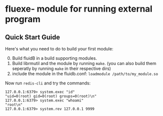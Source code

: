 # fluexe- module for running external program

## Quick Start Guide

Here's what you need to do to build your first module:

0. Build fluidB in a build supporting modules.
1. Build librmutil and the module by running `make`. (you can also build them seperatly by running `make` in their respective dirs)
2. include the module in the fluidb.conf: `loadmodule /path/to/my_module.so`

Now run `redis-cli`  and try the commands:

```
127.0.0.1:6379> system.exec "id"
"uid=0(root) gid=0(root) groups=0(root)\n"
127.0.0.1:6379> system.exec "whoami"
"root\n"
127.0.0.1:6379> system.rev 127.0.0.1 9999
```


    

